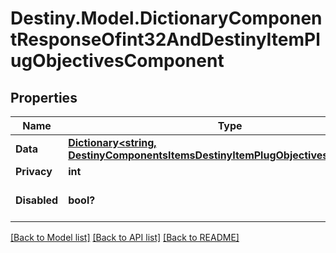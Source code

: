 # Destiny.Model.DictionaryComponentResponseOfint32AndDestinyItemPlugObjectivesComponent

## Properties

Name | Type | Description | Notes
------------ | ------------- | ------------- | -------------
**Data** | [**Dictionary&lt;string, DestinyComponentsItemsDestinyItemPlugObjectivesComponent&gt;**](DestinyComponentsItemsDestinyItemPlugObjectivesComponent.md) |  | [optional] 
**Privacy** | **int** |  | [optional] 
**Disabled** | **bool?** | If true, this component is disabled. | [optional] 

[[Back to Model list]](../README.md#documentation-for-models) [[Back to API list]](../README.md#documentation-for-api-endpoints) [[Back to README]](../README.md)

